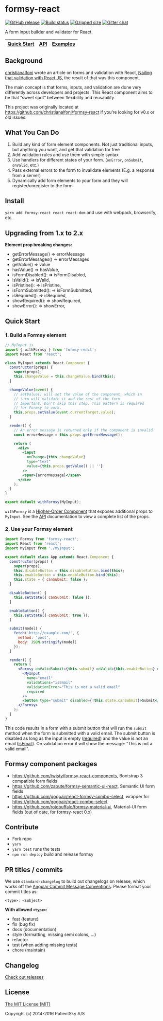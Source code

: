 # formsy-react 

[![GitHub release](https://img.shields.io/github/release/formsy/formsy-react.svg)](https://github.com/formsy/formsy-react/releases)
[![Build status](https://travis-ci.org/formsy/formsy-react.svg?branch=master)](https://travis-ci.org/formsy/formsy-react)
[![Gzipped size](http://img.badgesize.io/https://unpkg.com/formsy-react?compression=gzip)](https://unpkg.com/formsy-react)
[![Gitter chat](https://badges.gitter.im/formsy.png)](https://gitter.im/formsy/Lobby)


A form input builder and validator for React.

| [Quick Start](#quick-start) | [API](/API.md) | [Examples](/examples) |
| --------------------------- | -------------- | --------------------- |

## Background

[christianalfoni](https://github.com/christianalfoni/) wrote an article on forms and validation with React, [Nailing that validation with React JS](http://christianalfoni.github.io/javascript/2014/10/22/nailing-that-validation-with-reactjs.html), the result of that was this component.

The main concept is that forms, inputs, and validation are done very differently across developers and projects. This React component aims to be that “sweet spot” between flexibility and reusability.

This project was originally located at https://github.com/christianalfoni/formsy-react if you're looking for v0.x or old issues.

## What You Can Do

1.  Build any kind of form element components. Not just traditional inputs, but anything you want, and get that validation for free
2.  Add validation rules and use them with simple syntax
3.  Use handlers for different states of your form. (`onError`, `onSubmit`, `onValid`, etc.)
4.  Pass external errors to the form to invalidate elements (E.g. a response from a server)
5.  Dynamically add form elements to your form and they will register/unregister to the form

## Install

`yarn add formsy-react react react-dom` and use with webpack, browserify, etc.

## Upgrading from 1.x to 2.x

**Element prop breaking changes:**
- getErrorMessage() => errorMessage
- getErrorMessages() => errorMessages
- getValue() => value
- hasValue() => hasValue,
- isFormDisabled(): => isFormDisabled,
- isValid(): => isValid,
- isPristine(): => isPristine,
- isFormSubmitted(): => isFormSubmitted,
- isRequired(): => isRequired,
- showRequired(): => showRequired,
- showError(): => showError,

## Quick Start

### 1. Build a Formsy element

```jsx
// MyInput.js
import { withFormsy } from 'formsy-react';
import React from 'react';

class MyInput extends React.Component {
  constructor(props) {
    super(props);
    this.changeValue = this.changeValue.bind(this);
  }

  changeValue(event) {
    // setValue() will set the value of the component, which in
    // turn will validate it and the rest of the form
    // Important: Don't skip this step. This pattern is required
    // for Formsy to work.
    this.props.setValue(event.currentTarget.value);
  }

  render() {
    // An error message is returned only if the component is invalid
    const errorMessage = this.props.getErrorMessage();

    return (
      <div>
        <input
          onChange={this.changeValue}
          type="text"
          value={this.props.getValue() || ''}
        />
        <span>{errorMessage}</span>
      </div>
    );
  }
}

export default withFormsy(MyInput);
```

`withFormsy` is a [Higher-Order Component](https://facebook.github.io/react/docs/higher-order-components.html) that exposes additional props to `MyInput`. See the [API](/API.md#withFormsy) documentation to view a complete list of the props.

### 2. Use your Formsy element

```jsx
import Formsy from 'formsy-react';
import React from 'react';
import MyInput from './MyInput';

export default class App extends React.Component {
  constructor(props) {
    super(props);
    this.disableButton = this.disableButton.bind(this);
    this.enableButton = this.enableButton.bind(this);
    this.state = { canSubmit: false };
  }

  disableButton() {
    this.setState({ canSubmit: false });
  }

  enableButton() {
    this.setState({ canSubmit: true });
  }

  submit(model) {
    fetch('http://example.com/', {
      method: 'post',
      body: JSON.stringify(model)
    });
  }

  render() {
    return (
      <Formsy onValidSubmit={this.submit} onValid={this.enableButton} onInvalid={this.disableButton}>
        <MyInput
          name="email"
          validations="isEmail"
          validationError="This is not a valid email"
          required
        />
        <button type="submit" disabled={!this.state.canSubmit}>Submit</button>
      </Formsy>
    );
  }
}
```

This code results in a form with a submit button that will run the `submit` method when the form is submitted with a valid email. The submit button is disabled as long as the input is empty ([required](/API.md#required)) and the value is not an email ([isEmail](/API.md#validators)). On validation error it will show the message: "This is not a valid email".

## Formsy component packages

-   https://github.com/twisty/formsy-react-components, Bootstrap 3 compatible form fields
-   https://github.com/zabute/formsy-semantic-ui-react, Semantic UI form fields
-   https://github.com/gogoair/react-formsy-combo-select, wrapper for https://github.com/gogoair/react-combo-select
-   https://github.com/rojobuffalo/formsy-material-ui, Material-UI form fields (out of date, for formsy-react 0.x)

## Contribute

-   Fork repo
-   `yarn`
-   `yarn test` runs the tests
-   `npm run deploy` build and release formsy

## PR titles / commits

We use `standard-changelog` to build out changelogs on release, which works off the 
[Angular Commit Message Conventions](https://gist.github.com/stephenparish/9941e89d80e2bc58a153#format-of-the-commit-message).
Please format your commit titles as:

`<type>: <subject>`

**With allowed `<type>`:**
- feat (feature)
- fix (bug fix)
- docs (documentation)
- style (formatting, missing semi colons, …)
- refactor
- test (when adding missing tests)
- chore (maintain)

## Changelog

[Check out releases](https://github.com/formsy/formsy-react/releases)

## License

[The MIT License (MIT)](/LICENSE)

Copyright (c) 2014-2016 PatientSky A/S
